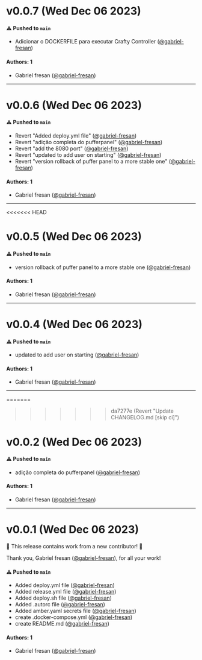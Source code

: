 # v0.0.7 (Wed Dec 06 2023)

#### ⚠️ Pushed to `main`

- Adicionar o DOCKERFILE para executar Crafty Controller ([@gabriel-fresan](https://github.com/gabriel-fresan))

#### Authors: 1

- Gabriel fresan ([@gabriel-fresan](https://github.com/gabriel-fresan))

---

# v0.0.6 (Wed Dec 06 2023)

#### ⚠️ Pushed to `main`

- Revert "Added deploy.yml file" ([@gabriel-fresan](https://github.com/gabriel-fresan))
- Revert "adição completa do pufferpanel" ([@gabriel-fresan](https://github.com/gabriel-fresan))
- Revert "add the 8080 port" ([@gabriel-fresan](https://github.com/gabriel-fresan))
- Revert "updated to add user on starting" ([@gabriel-fresan](https://github.com/gabriel-fresan))
- Revert "version rollback of puffer panel to a more stable one" ([@gabriel-fresan](https://github.com/gabriel-fresan))

#### Authors: 1

- Gabriel fresan ([@gabriel-fresan](https://github.com/gabriel-fresan))

---

<<<<<<< HEAD
# v0.0.5 (Wed Dec 06 2023)

#### ⚠️ Pushed to `main`

- version rollback of puffer panel to a more stable one ([@gabriel-fresan](https://github.com/gabriel-fresan))

#### Authors: 1

- Gabriel fresan ([@gabriel-fresan](https://github.com/gabriel-fresan))

---

# v0.0.4 (Wed Dec 06 2023)

#### ⚠️ Pushed to `main`

- updated to add user on starting ([@gabriel-fresan](https://github.com/gabriel-fresan))

#### Authors: 1

- Gabriel fresan ([@gabriel-fresan](https://github.com/gabriel-fresan))

---

=======
>>>>>>> da7277e (Revert "Update CHANGELOG.md [skip ci]")
# v0.0.2 (Wed Dec 06 2023)

#### ⚠️ Pushed to `main`

- adição completa do pufferpanel ([@gabriel-fresan](https://github.com/gabriel-fresan))

#### Authors: 1

- Gabriel fresan ([@gabriel-fresan](https://github.com/gabriel-fresan))

---

# v0.0.1 (Wed Dec 06 2023)

:tada: This release contains work from a new contributor! :tada:

Thank you, Gabriel fresan ([@gabriel-fresan](https://github.com/gabriel-fresan)), for all your work!

#### ⚠️ Pushed to `main`

- Added deploy.yml file ([@gabriel-fresan](https://github.com/gabriel-fresan))
- Added release.yml file ([@gabriel-fresan](https://github.com/gabriel-fresan))
- Added deploy.sh file ([@gabriel-fresan](https://github.com/gabriel-fresan))
- Added .autorc file ([@gabriel-fresan](https://github.com/gabriel-fresan))
- Added amber.yaml secrets file ([@gabriel-fresan](https://github.com/gabriel-fresan))
- create .docker-compose.yml ([@gabriel-fresan](https://github.com/gabriel-fresan))
- create README.md ([@gabriel-fresan](https://github.com/gabriel-fresan))

#### Authors: 1

- Gabriel fresan ([@gabriel-fresan](https://github.com/gabriel-fresan))
